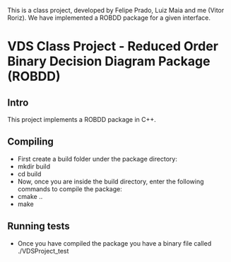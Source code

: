 This is a class project, developed by Felipe Prado, Luiz Maia and me (Vitor Roriz). We have implemented a ROBDD package for a given interface.

# VDS Class Project - Reduced Order Binary Decision Diagram Package (ROBDD)

## Intro
This project implements a ROBDD package in C++. 

## Compiling
- First create a build folder under the package directory:
- mkdir build
- cd build
- Now, once you are inside the build directory, enter the following commands to compile the package:
- cmake ..
- make

## Running tests
- Once you have compiled the package you have a binary file called ./VDSProject_test
